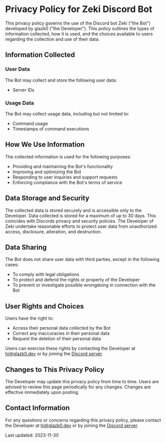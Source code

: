 # Privacy Policy for Zeki Discord Bot

This privacy policy governs the use of the Discord bot Zeki ("the Bot") developed by glazk0 ("the Developer"). This policy outlines the types of information collected, how it is used, and the choices available to users regarding the collection and use of their data.

## Information Collected

### User Data

The Bot may collect and store the following user data:

- Server IDs

### Usage Data

The Bot may collect usage data, including but not limited to:

- Command usage
- Timestamps of command executions

## How We Use Information

The collected information is used for the following purposes:

- Providing and maintaining the Bot's functionality
- Improving and optimizing the Bot
- Responding to user inquiries and support requests
- Enforcing compliance with the Bot's terms of service

## Data Storage and Security

The collected data is stored securely and is accessible only to the Developer. Data collected is stored for a maximum of up to 30 days. This coincides with Discords privacy and security policies. The Developer of Zeki undertake reasonable efforts to protect user data from unauthorized access, disclosure, alteration, and destruction.

## Data Sharing

The Bot does not share user data with third parties, except in the following cases:

- To comply with legal obligations
- To protect and defend the rights or property of the Developer
- To prevent or investigate possible wrongdoing in connection with the Bot

## User Rights and Choices

Users have the right to:

- Access their personal data collected by the Bot
- Correct any inaccuracies in their personal data
- Request the deletion of their personal data

Users can exercise these rights by contacting the Developer at hi@glazk0.dev or by joining the [Discord server](<(https://discord.gg/vQF9ENEkaq)>).

## Changes to This Privacy Policy

The Developer may update this privacy policy from time to time. Users are advised to review this page periodically for any changes. Changes are effective immediately upon posting.

## Contact Information

For any questions or concerns regarding this privacy policy, please contact the Developer at hi@glazk0.dev or by joining the [Discord server](<(https://discord.gg/vQF9ENEkaq)>).

Last updated: 2023-11-30
